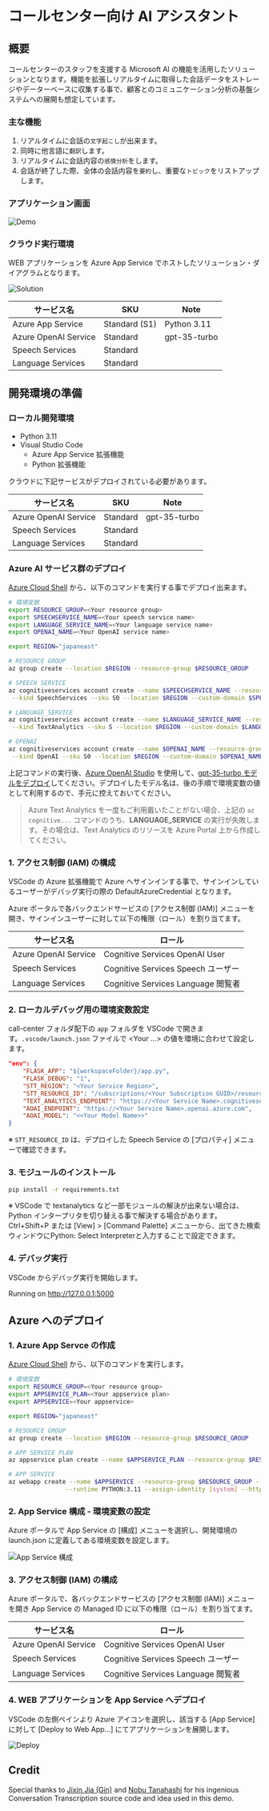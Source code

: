 # コールセンター向け AI アシスタント

## 概要

コールセンターのスタッフを支援する Microsoft AI の機能を活用したソリューションとなります。機能を拡張しリアルタイムに取得した会話データをストレージやデーターベースに収集する事で、顧客とのコミュニケーション分析の基盤システムへの展開も想定しています。

### 主な機能  

1. リアルタイムに会話の`文字起こし`が出来ます。
2. 同時に他言語に`翻訳`します。
3. リアルタイムに会話内容の`感情分析`をします。
4. 会話が終了した際、全体の会話内容を`要約`し、重要な`トピック`をリストアップします。

### アプリケーション画面

![Demo](assets/demo.jpg)

### クラウド実行環境

WEB アプリケーションを Azure App Service でホストしたソリューション・ダイアグラムとなります。

![Solution](assets/diagram.jpg)


|  サービス名  |  SKU  | Note |
| ---- | ---- | ---- |
| Azure App Service  |  Standard (S1) | Python 3.11 |
| Azure OpenAI Service |  Standard  | gpt-35-turbo |
| Speech Services |  Standard  | |
| Language Services |  Standard  | |

## 開発環境の準備

### ローカル開発環境

- Python 3.11
- Visual Studio Code
    - Azure App Service 拡張機能 
    - Python 拡張機能

クラウドに下記サービスがデプロイされている必要があります。

|  サービス名  |  SKU  | Note |
| ---- | ---- | ---- |
| Azure OpenAI Service |  Standard  | gpt-35-turbo |
| Speech Services |  Standard  | |
| Language Services |  Standard  | |

### Azure AI サービス群のデプロイ

[Azure Cloud Shell](https://learn.microsoft.com/ja-jp/azure/cloud-shell/quickstart?tabs=azurecli) から、以下のコマンドを実行する事でデプロイ出来ます。

```bash
# 環境変数
export RESOURCE_GROUP=<Your resource group>
export SPEECHSERVICE_NAME=<Your speech service name>
export LANGUAGE_SERVICE_NAME=<Your language service name>
export OPENAI_NAME=<Your OpenAI service name>

export REGION="japaneast"

# RESOURCE GROUP
az group create --location $REGION --resource-group $RESOURCE_GROUP

# SPEECH SERVICE
az cognitiveservices account create --name $SPEECHSERVICE_NAME --resource-group $RESOURCE_GROUP \
 --kind SpeechServices --sku S0 --location $REGION --custom-domain $SPEECHSERVICE_NAME --yes

# LANGUAGE_SERVICE
az cognitiveservices account create --name $LANGUAGE_SERVICE_NAME --resource-group $RESOURCE_GROUP \
 --kind TextAnalytics --sku S --location $REGION --custom-domain $LANGUAGE_SERVICE_NAME --yes

# OPENAI
az cognitiveservices account create --name $OPENAI_NAME --resource-group $RESOURCE_GROUP \
 --kind OpenAI --sku S0 --location $REGION --custom-domain $OPENAI_NAME --yes
```

上記コマンドの実行後、[Azure OpenAI Studio](https://oai.azure.com/) を使用して、[gpt-35-turbo モデルをデプロイ](https://learn.microsoft.com/ja-jp/azure/cognitive-services/openai/how-to/create-resource?pivots=web-portal#deploy-a-model)してください。デプロイしたモデル名は、後の手順で環境変数の値として利用するので、手元に控えておいてください。

> Azure Text Analytics を一度もご利用戴いたことがない場合、上記の `az cognitive...` コマンドのうち、**LANGUAGE_SERVICE** の実行が失敗します。その場合は、Text Analytics のリソースを Azure Portal 上から作成してください。

### 1. アクセス制御 (IAM) の構成

VSCode の Azure 拡張機能で Azure へサインインする事で、サインインしているユーザーがデバッグ実行の際の DefaultAzureCredential となります。 

Azure ポータルで各バックエンドサービスの [アクセス制御 (IAM)] メニューを開き、サインインユーザーに対して以下の権限（ロール）を割り当てます。 

|  サービス名  |  ロール  | 
| ---- | ---- |
| Azure OpenAI Service |  Cognitive Services OpenAI User  | 
| Speech Services |  Cognitive Services Speech ユーザー  |
| Language Services |  Cognitive Services Language 閲覧者  |

### 2. ローカルデバッグ用の環境変数設定

call-center フォルダ配下の `app` フォルダを VSCode で開きます。`.vscode/launch.json` ファイルで <Your ...> の値を環境に合わせて設定します。

```json
"env": {
    "FLASK_APP": "${workspaceFolder}/app.py",
    "FLASK_DEBUG": "1",
    "STT_REGION": "<Your Service Region>",
    "STT_RESOURCE_ID": "/subscriptions/<Your Subscription GUID>/resourceGroups/<Your ResourceGroup Name>/providers/Microsoft.CognitiveServices/accounts/<Your Service Name>",
    "TEXT_ANALYTICS_ENDPOINT": "https://<Your Service Name>.cognitiveservices.azure.com",
    "AOAI_ENDPOINT": "https://<Your Service Name>.openai.azure.com",
    "AOAI_MODEL": "<<Your Model Name>>"
}
```

※ `STT_RESOURCE_ID` は、デプロイした Speech Service の [プロパティ] メニューで確認できます。

### 3. モジュールのインストール

```bash
pip install -r requirements.txt
```

※ VSCode で textanalytics など一部モジュールの解決が出来ない場合は、Python インタープリタを切り替える事で解決する場合があります。Ctrl+Shift+P または [View] > [Command Palette] メニューから、出てきた検索ウィンドウにPython: Select Interpreterと入力することで設定できます。

### 4. デバッグ実行

VSCode からデバッグ実行を開始します。

Running on http://127.0.0.1:5000


## Azure へのデプロイ

### 1. Azure App Servce の作成

[Azure Cloud Shell](https://learn.microsoft.com/ja-jp/azure/cloud-shell/quickstart?tabs=azurecli) から、以下のコマンドを実行します。

```bash
# 環境変数
export RESOURCE_GROUP=<Your resource group>
export APPSERVICE_PLAN=<Your appservice plan>
export APPSERVICE=<Your appservice>

export REGION="japaneast"

# RESOURCE GROUP
az group create --location $REGION --resource-group $RESOURCE_GROUP

# APP SERVICE PLAN
az appservice plan create --name $APPSERVICE_PLAN --resource-group $RESOURCE_GROUP --is-linux --sku S1

# APP SERVICE
az webapp create --name $APPSERVICE --resource-group $RESOURCE_GROUP --plan $APPSERVICE_PLAN \
                --runtime PYTHON:3.11 --assign-identity [system] --https-only
```

### 2. App Service 構成 - 環境変数の設定

Azure ポータルで App Service の [構成] メニューを選択し、開発環境の launch.json に定義してある環境変数を設定します。

![App Service 構成](assets/appservice_configuration.jpg)


### 3. アクセス制御 (IAM) の構成

Azure ポータルで、各バックエンドサービスの [アクセス制御 (IAM)] メニューを開き App Service の Managed ID に以下の権限（ロール）を割り当てます。 

|  サービス名  |  ロール  | 
| ---- | ---- |
| Azure OpenAI Service |  Cognitive Services OpenAI User  | 
| Speech Services |  Cognitive Services Speech ユーザー  |
| Language Services |  Cognitive Services Language 閲覧者  |

### 4. WEB アプリケーションを App Service へデプロイ

VSCode の左側ペインより Azure アイコンを選択し、該当する [App Service] に対して [Deploy to Web App...] にてアプリケーションを展開します。

![Deploy](assets/deploy.jpg)

## Credit

Special thanks to [Jixin Jia (Gin)](https://github.com/jixjia) and [Nobu Tanahashi](https://github.com/notanaha) for his ingenious Conversation Transcription source code and idea used in this demo.
